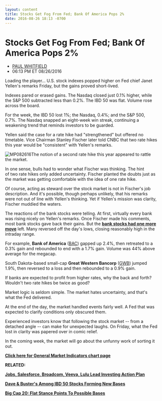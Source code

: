 ```yaml
---
layout: content
title: Stocks Get Fog From Fed; Bank Of America Pops 2%
date: 2016-08-26 18:13 -0700
---
```



Stocks Get Fog From Fed; Bank Of America Pops 2%
=================================================




* [PAUL WHITFIELD](https://www.investors.com/author/whitfieldp/ "Posts by PAUL WHITFIELD")
* 06:13 PM ET 08/26/2016




Loading the player...
U.S. stock indexes popped higher on Fed chief Janet Yellen's remarks Friday, but the gains proved short-lived.


Indexes pared or erased gains. The Nasdaq closed just 0.1% higher, while the S&P 500 subtracted less than 0.2%. The IBD 50 was flat. Volume rose across the board.


For the week, the IBD 50 lost 1%; the Nasdaq, 0.4%; and the S&P 500, 0.7%. The Nasdaq snapped an eight-week win streak, continuing a weakening trend that reminds investors to be guarded.


Yellen said the case for a rate hike had "strengthened" but offered no timetable. Vice Chairman Stanley Fischer later told CNBC that two rate hikes this year would be "consistent" with Yellen's remarks.


![MP082616](https://www.investors.com/wp-content/uploads/2016/08/MP082616-181x300.jpg)The notion of a second rate hike this year appeared to rattle the market.


In one sense, bulls had to wonder what Fischer was thinking. The hint of two rate hikes only added uncertainty. Fischer planted the doubts just as the market was getting comfortable with the idea of one rate hike.


Of course, acting as steward over the stock market is not in Fischer's job description. And it's possible, though perhaps unlikely, that his remarks were not out of line with Yellen's thinking. Yet if Yellen's mission was clarity, Fischer muddied the waters.


The reactions of the bank stocks were telling. At first, virtually every bank was rising nicely on Yellen's remarks. Once Fischer made his comments, most bank stocks gave back their gains. But the [**bank stocks had one more move**](https://www.investors.com/news/jpmorgan-bank-of-america-other-banks-up-on-strengthened-yellen/) left. Many reversed off the day's lows, closing reasonably high in the intraday range.


For example, **Bank of America** ([BAC](https://research.investors.com/quote.aspx?symbol=BAC)) gapped up 2.4%, then retreated to a 0.3% gain and rebounded to end with a 1.7% gain. Volume was 44% above average for the megacap.


South Dakota-based small-cap **Great Western Bancorp** ([GWB](https://research.investors.com/quote.aspx?symbol=GWB)) jumped 1.9%, then reversed to a loss and then rebounded to a 0.9% gain.


If banks are expected to profit from higher rates, why the back and forth? Wouldn't two rate hikes be twice as good?


Market logic is seldom simple. The market hates uncertainty, and that's what the Fed delivered.


At the end of the day, the market handled events fairly well. A Fed that was expected to clarify conditions only obscured them.


Experienced investors know that following the stock market -- from a detached angle -- can make for unexpected laughs. On Friday, what the Fed lost in clarity was papered over in comic relief.


In the coming week, the market will go about the unfunny work of sorting it out.


**[Click here for General Market Indicators chart page](https://www.investors.com/wp-content/uploads/2016/08/GMI_082916.pdf)**


**RELATED:**


[**Jobs, Salesforce, Broadcom, Veeva, Lulu Lead Investing Action Plan**](https://www.investors.com/research/investing-action-plan/action-plan/)


[**Dave & Buster's Among IBD 50 Stocks Forming New Bases**](https://www.investors.com/stock-lists/ibd-50/dave-busters-among-ibd-50-stocks-forming-new-bases/)


[**Big Cap 20: Flat Stance Points To Possible Bases**](https://www.investors.com/stock-lists/ibd-big-cap-20/big-cap-20-flat-stance-points-to-possible-bases/)




